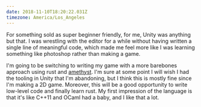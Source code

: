 ```yaml
---
date: 2018-11-10T18:20:22.031Z
timezone: America/Los_Angeles
---
```


For something sold as super beginner friendly, for me, Unity was anything but
that. I was wrestling with the editor for a while without having written a
single line of meaningful code, which made me feel more like I was learning
something like photoshop rather than making a game.

I'm going to be switching to writing my game with a more barebones approach
using rust and [amethyst](https://www.amethyst.rs/). I'm sure at some point I
will wish I had the tooling in Unity that I'm abandoning, but I think this is
mostly fine since I'm making a 2D game. Moreover, this will be a good
opportunity to write low-level code and finally learn rust. My first impression
of the language is that it's like C++11 and OCaml had a baby, and I like that a
lot.
